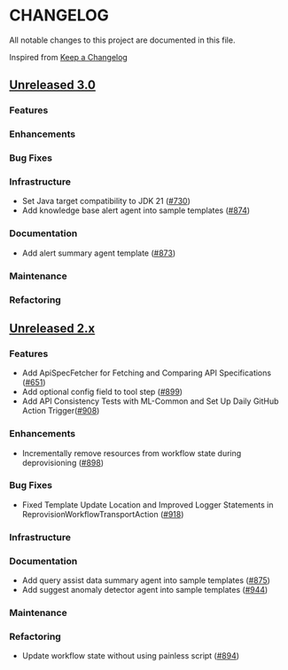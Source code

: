 # CHANGELOG
All notable changes to this project are documented in this file.

Inspired from [Keep a Changelog](https://keepachangelog.com/en/1.1.0/)

## [Unreleased 3.0](https://github.com/opensearch-project/flow-framework/compare/2.x...HEAD)
### Features
### Enhancements
### Bug Fixes
### Infrastructure
- Set Java target compatibility to JDK 21 ([#730](https://github.com/opensearch-project/flow-framework/pull/730))
- Add knowledge base alert agent into sample templates ([#874](https://github.com/opensearch-project/flow-framework/pull/874))

### Documentation
- Add alert summary agent template ([#873](https://github.com/opensearch-project/flow-framework/pull/873))

### Maintenance
### Refactoring

## [Unreleased 2.x](https://github.com/opensearch-project/flow-framework/compare/2.17...2.x)
### Features
- Add ApiSpecFetcher for Fetching and Comparing API Specifications ([#651](https://github.com/opensearch-project/flow-framework/issues/651))
- Add optional config field to tool step ([#899](https://github.com/opensearch-project/flow-framework/pull/899))
- Add API Consistency Tests with ML-Common and Set Up Daily GitHub Action Trigger([#908](https://github.com/opensearch-project/flow-framework/issues/908))

### Enhancements
- Incrementally remove resources from workflow state during deprovisioning ([#898](https://github.com/opensearch-project/flow-framework/pull/898))

### Bug Fixes
- Fixed Template Update Location and Improved Logger Statements in ReprovisionWorkflowTransportAction ([#918](https://github.com/opensearch-project/flow-framework/pull/918))

### Infrastructure
### Documentation
- Add query assist data summary agent into sample templates ([#875](https://github.com/opensearch-project/flow-framework/pull/875))
- Add suggest anomaly detector agent into sample templates ([#944](https://github.com/opensearch-project/flow-framework/pull/944))

### Maintenance
### Refactoring
- Update workflow state without using painless script ([#894](https://github.com/opensearch-project/flow-framework/pull/894))
